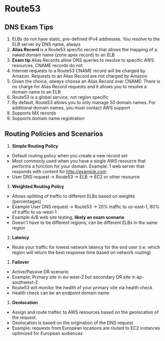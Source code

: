 # Route53

## DNS Exam Tips
1. ELBs do not have static, pre-defined IPv4 addresses.  You resolve to the ELB server by DNS name, always
1. **Alias Record** is a Route53 specific record that allows the mapping of a naked domain name (zone apex record) 
to an ELB
1. **Exam tip** Alias Records allow DNS queries to resolve to specific AWS resources, CNAME records do not
1. Internet requests to a Route53 CNAME record will be charged by Amazon.  Requests to an Alias Record are not 
charged by Amazon
1. Given the choice, *always* choose an Alias Record over CNAME:  There is no charge for Alias Record requests and 
it allows you to resolve a domain name to an ELB
1. Route53 is a global service, not region specific
1. By default, Route53 allows you to only manage 50 domain names.  For additional domain names, you must contact 
AWS support
1. Supports MX records
1. Supports domain name registration

## Routing Policies and Scenarios
1. **Simple Routing Policy**
  - Default routing policy when you create a new record set
  - Most commonly used when you have a single AWS resource that performs a function for 
  your domain.  Example:  1 web server that responds with content for http://example.com  
  - User DNS request -> Route53 -> ELB -> EC2 or other resource
1. **Weighted Routing Policy**
  - Allows splitting of traffic to different ELBs based on weights (percentages)
  - Example User DNS request -> Route53 -> 20% traffic to us-east-1, 80% of traffic to us-west-1
  - Example A/B web site testing, **likely an exam scenario**
  - Doesn't have to be different regions, can be different ELBs in the same region
1. **Latency**
  - Route your traffic for lowest network latency for the end user (i.e. which region will return the 
  best response time based on network routing)
1. **Failover**
  - Active/Passive DR scenario
  - Example:  Primary site in eu-west-2 but secondary DR site in ap-southwest-2
  - Route53 will monitor the health of your primary site via health check
  - Health check can be an endpoint domain name
1. **Geolocation**
  - Assign and route traffec to AWS resources based on the geolocation of the request.  
  - Geolocation is based on the origination of the DNS request
  - Example:  requests from European locations are routed to EC2 instances optimized for European audiences